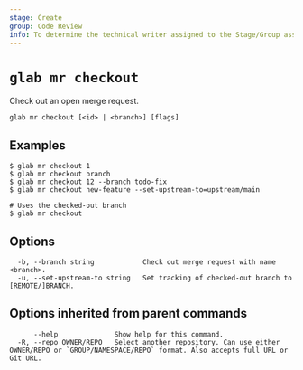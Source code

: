 ```yaml
---
stage: Create
group: Code Review
info: To determine the technical writer assigned to the Stage/Group associated with this page, see https://about.gitlab.com/handbook/product/ux/technical-writing/#assignments
---
```


<!--
This documentation is auto generated by a script.
Please do not edit this file directly. Run `make gen-docs` instead.
-->

# `glab mr checkout`

Check out an open merge request.

```plaintext
glab mr checkout [<id> | <branch>] [flags]
```

## Examples

```console
$ glab mr checkout 1
$ glab mr checkout branch
$ glab mr checkout 12 --branch todo-fix
$ glab mr checkout new-feature --set-upstream-to=upstream/main

# Uses the checked-out branch
$ glab mr checkout

```

## Options

```plaintext
  -b, --branch string            Check out merge request with name <branch>.
  -u, --set-upstream-to string   Set tracking of checked-out branch to [REMOTE/]BRANCH.
```

## Options inherited from parent commands

```plaintext
      --help              Show help for this command.
  -R, --repo OWNER/REPO   Select another repository. Can use either OWNER/REPO or `GROUP/NAMESPACE/REPO` format. Also accepts full URL or Git URL.
```
